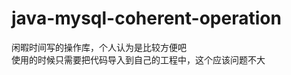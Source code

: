 # java-mysql-coherent-operation
闲暇时间写的操作库，个人认为是比较方便吧               
使用的时候只需要把代码导入到自己的工程中，这个应该问题不大                
